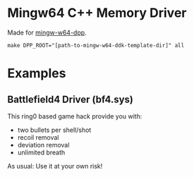 # Mingw64 C++ Memory Driver

Made for [mingw-w64-dpp](https://github.com/utoni/mingw-w64-dpp).

```shell
make DPP_ROOT="[path-to-mingw-w64-ddk-template-dir]" all
```

# Examples

## Battlefield4 Driver (bf4.sys)

This ring0 based game hack provide you with:

 * two bullets per shell/shot
 * recoil removal
 * deviation removal
 * unlimited breath

As usual: Use it at your own risk!
